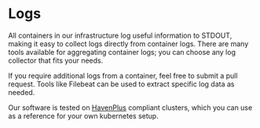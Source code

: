# Logs

All containers in our infrastructure log useful information to STDOUT, making it easy to collect logs directly from container logs. There are many tools available for aggregating container logs; you can choose any log collector that fits your needs.

If you require additional logs from a container, feel free to submit a pull request. Tools like Filebeat can be used to extract specific log data as needed.

Our software is tested on [HavenPlus](https://havenplus.commonground.nl/docs/overview) compliant clusters, which you can use as a reference for your own kubernetes setup.
